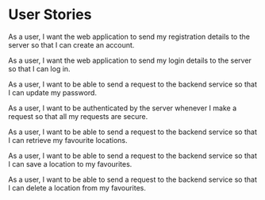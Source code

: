 # User Stories

As a user, I want the web application to send my registration details to the server so that I can create an account.

As a user, I want the web application to send my login details to the server so that I can log in.

As a user, I want to be able to send a request to the backend service so that I can update my password.

As a user, I want to be authenticated by the server whenever I make a request so that all my requests are secure.

As a user, I want to be able to send a request to the backend service so that I can retrieve my favourite locations.

As a user, I want to be able to send a request to the backend service so that I can save a location to my favourites.

As a user, I want to be able to send a request to the backend service so that I can delete a location from my favourites.